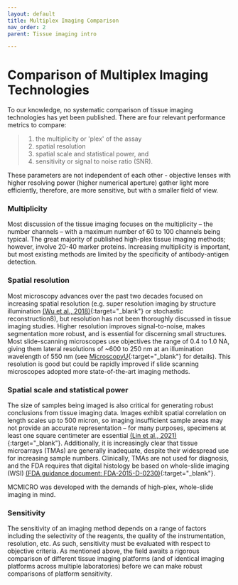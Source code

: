 ```yaml
---
layout: default
title: Multiplex Imaging Comparison
nav_order: 2
parent: Tissue imaging intro

---
```


# Comparison of Multiplex Imaging Technologies
To our knowledge, no systematic comparison of tissue imaging technologies has yet been published. There are four relevant performance metrics to compare: 
>1. the multiplicity or 'plex' of the assay  
>2. spatial resolution  
>3. spatial scale and statistical power, and   
>4. sensitivity or signal to noise ratio (SNR).

These parameters are not independent of each other - objective lenses with higher resolving power (higher numerical aperture) gather light more efficiently, therefore, are more sensitive, but with a smaller field of view.

### Multiplicity
Most discussion of the tissue imaging focuses on the multiplicity – the number channels – with a maximum number of 60 to 100 channels being typical. The great majority of published high-plex tissue imaging methods; however, involve 20-40 marker proteins. Increasing multiplicity is important, but most existing methods are limited by the specificity of antibody-antigen detection.

### Spatial resolution
Most microscopy advances over the past two decades focused on increasing spatial resolution (e.g. super resolution imaging by structure illumination [(Wu et al., 2018)](https://doi.org/10.1038/s41592-018-0211-z){:target="_blank"} or stochastic reconstruction8), but resolution has not been thoroughly discussed in tissue imaging studies. Higher resolution improves signal-to-noise, makes segmentation more robust, and is essential for discerning small structures. Most slide-scanning microscopes use objectives the range of 0.4 to 1.0 NA, giving them lateral resolutions of ~600 to 250 nm at an illumination wavelength of 550 nm (see [MicroscopyU](https://www.microscopyu.com/microscopy-basics/resolution){:target="_blank"} for details). This resolution is good but could be rapidly improved if slide scanning microscopes adopted more state-of-the-art imaging methods.

### Spatial scale and statistical power
The size of samples being imaged is also critical for generating robust conclusions from tissue imaging data. Images exhibit spatial correlation on length scales up to 500 micron, so imaging insufficient sample areas may not provide an accurate representation – for many purposes, specimens at least one square centimeter are essential [(Lin et al., 2021)](https://doi.org/10.1101/2021.03.31.437984){:target="_blank"}. Additionally, it is increasingly clear that tissue microarrays (TMAs) are generally inadequate, despite their widespread use for increasing sample numbers. Clinically, TMAs are not used for diagnosis, and the FDA requires that digital histology be based on whole-slide imaging (WSI) [(FDA guidance document: FDA-2015-D-0230)](http://www.fda.gov/regulatory-information/search-fda-guidance-documents/technical-performance-assessment-digital-pathology-whole-slide-imaging-devices){:target="_blank"}.  

MCMICRO was developed with the demands of high-plex, whole-slide imaging in mind.
           
### Sensitivity
The sensitivity of an imaging method depends on a range of factors including the selectivity of the reagents, the quality of the instrumentation, resolution, etc. As such, sensitivity must be evaluated with respect to objective criteria. As mentioned above, the field awaits a rigorous comparison of different tissue imaging platforms (and of identical imaging platforms across multiple laboratories) before we can make robust comparisons of platform sensitivity.